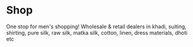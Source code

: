 # Shop

One stop for men's shopping! Wholesale & retail dealers in khadi, suiting, shirting, pure silk, raw silk, matka silk, cotton, linen, dress materials, dhoti etc

